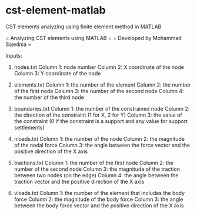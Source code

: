 # cst-element-matlab
CST elements analyzing using finite element method in MATLAB

= Analyzing CST elements using MATLAB =
= Developed by Mohammad Sajednia =

Inputs:

1. nodes.txt
Column 1: node number
Column 2: X coordinate of the node
Column 3: Y coordinate of the node

2. elements.txt
Column 1: the number of the element
Column 2: the number of the first node
Column 3: the number of the second node
Column 4: the number of the third node

3. boundaries.txt
Column 1: the number of the constrained node
Column 2: the direction of the constraint (1 for X, 2 for Y)
Column 3: the value of the constraint (0 if the constraint is a support and any value for support settlements)

4. nloads.txt
Column 1: the number of the node
Column 2: the magnitude of the nodal force
Column 3: the angle between the force vector and the positive direction of the X axis

5. tractions.txt
Column 1: the number of the first node
Column 2: the number of the second node
Column 3: the magnitude of the traction between two nodes (on the edge)
Column 4: the angle between the traction vector and the positive direction of the X axis

6. vloads.txt
Column 1: the number of the element that includes the body force
Column 2: the magnitude of the body force
Column 3: the angle between the body force vector and the positive direction of the X axis
